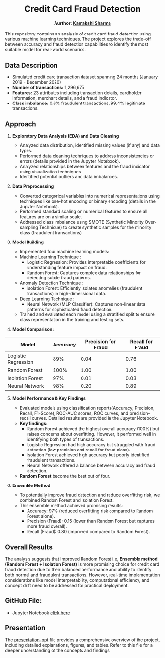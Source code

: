  <h1 align="center">
  Credit Card Fraud Detection 
</h1>
<div align="center">
  <h4>Aurthor: <a href="https://www.linkedin.com/in/kamakshisharma22">Kamakshi Sharma</a></h4>
</div>

This repository contains an analysis of credit card fraud detection using various machine learning techniques. The project explores the trade-off between accuracy and fraud detection capabilities to identify the most suitable model for real-world scenarios.

## Data Description

- Simulated credit card transaction dataset spanning 24 months (January 2019 - December 2020)
- **Number of transactions:** 1,296,675
- **Features:** 23 attributes including transaction details, cardholder information, merchant details, and a fraud indicator.
- **Class imbalance:** 0.6% fraudulent transactions, 99.4% legitimate transactions.

## Approach

1. **Exploratory Data Analysis (EDA) and Data Cleaning**
    - Analyzed data distribution, identified missing values (if any) and data types.
    - Performed data cleaning techniques to address inconsistencies or errors (details provided in the Jupyter Notebook).
    - Analyzed relationships between features and the fraud indicator using visualization techniques.
    - Identified potential outliers and data imbalances.

2. **Data Preprocessing**
    - Converted categorical variables into numerical representations using techniques like one-hot encoding or binary encoding (details in the Jupyter Notebook).
    - Performed standard scaling on numerical features to ensure all features are on a similar scale.
    - Addressed class imbalance using SMOTE (Synthetic Minority Over-sampling Technique) to create synthetic samples for the minority class (fraudulent transactions).

3. **Model Building**
    - Implemented four machine learning models:
     - Machine Learning Technique : 
        - Logistic Regression: Provides interpretable coefficients for understanding feature impact on fraud.
        - Random Forest: Captures complex data relationships for detecting subtle fraud patterns.
     - Anomaly Detection Technique : 
        - Isolation Forest: Efficiently isolates anomalies (fraudulent transactions) in high-dimensional data.
     - Deep Learning Technique : 
        - Neural Network (MLP Classifier): Captures non-linear data patterns for sophisticated fraud detection.
    - Trained and evaluated each model using a stratified split to ensure class representation in the training and testing sets.

4. **Model Comparison:**

| Model             | Accuracy | Precision for Fraud | Recall for Fraud |
|-------------------|----------|---------------------|------------------|
| Logistic Regression | 89%     | 0.04                | 0.76             |
| Random Forest       | 100%    | 1.00                | 1.00             |
| Isolation Forest    | 97%     | 0.01                | 0.03             |
| Neural Network      | 98%     | 0.20                | 0.89             |


5. **Model Performance & Key Findings**
    - Evaluated models using classification reports(Accuracy, Precision, Recall, F1-Score), ROC-AUC scores, ROC curves, and precision-recall curves. Detailed results are provided in the Jupyter Notebook.
    - **Key findings:**
        - Random Forest achieved the highest overall accuracy (100%) but raises concerns about overfitting. However, it performed well in identifying both types of transactions.
        - Logistic Regression had high accuracy but struggled with fraud detection (low precision and recall for fraud class).
        - Isolation Forest achieved high accuracy but poorly identified fraudulent transactions.
        - Neural Network offered a balance between accuracy and fraud detection.
    - **Random Forest** become the best out of four. 

6. **Ensemble Method**
    - To potentially improve fraud detection and reduce overfitting risk, we combined Random Forest and Isolation Forest.
    - This ensemble method achieved promising results:
        - Accuracy: 97% (reduced overfitting risk compared to Random Forest alone).
        - Precision (Fraud): 0.15 (lower than Random Forest but captures more fraud overall).
        - Recall (Fraud): 0.80 (improved compared to Random Forest).

## Overall Results

The analysis suggests that Improved Random Forest i.e, **Ensemble method (Random Forest + Isolation Forest)** is more promising choice for credit card fraud detection due to their balanced performance and ability to identify both normal and fraudulent transactions. However, real-time implementation considerations like model interpretability, computational efficiency, and concept drift need to be addressed for practical deployment.


## GitHub File:
- Jupyter Notebook [click here](https://github.com/kamakshii22/Fraud_Detection/blob/main/Project_Fraud_Detection.ipynb)

## Presentation

The [presentation-ppt](https://github.com/kamakshii22/Fraud_Detection/blob/main/PPT_Fraud_Detection_Kamakshi.pptx) file provides a comprehensive overview of the project, including detailed explanations, figures, and tables. Refer to this file for a deeper understanding of the concepts and findings.


